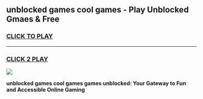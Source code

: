 
## unblocked games cool games - Play Unblocked Gmaes & Free
<h3>
<a href="https://premium.freeplayer.one?title=unblocked_games_cool_games&ref=20F">CLICK TO PLAY</a></h3>
<hr>

<h3>
<a href="https://premium.freeplayer.one?title=unblocked_games_cool_games&ref=20F">CLICK 2 PLAY</a>
  
</h3>

<a href="https://premium.freeplayer.one?title=unblocked_games_cool_games&ref=20F/"><img src="https://clearcache.store/games.png"></a>


**unblocked games cool games games unblocked: Your Gateway to Fun and Accessible Online Gaming**

